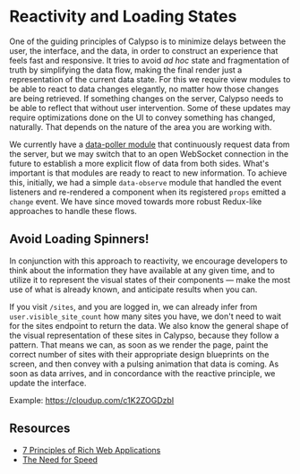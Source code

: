 # Reactivity and Loading States

One of the guiding principles of Calypso is to minimize delays between the user, the interface, and the data, in order to construct an experience that feels fast and responsive. It tries to avoid _ad hoc_ state and fragmentation of truth by simplifying the data flow, making the final render just a representation of the current data state. For this we require view modules to be able to react to data changes elegantly, no matter how those changes are being retrieved. If something changes on the server, Calypso needs to be able to reflect that without user intervention. Some of these updates may require optimizations done on the UI to convey something has changed, naturally. That depends on the nature of the area you are working with.

We currently have a [data-poller module](../client/lib/data-poller) that continuously request data from the server, but we may switch that to an open WebSocket connection in the future to establish a more explicit flow of data from both sides. What's important is that modules are ready to react to new information. To achieve this, initially, we had a simple `data-observe` module that handled the event listeners and re-rendered a component when its registered `props` emitted a `change` event. We have since moved towards more robust Redux-like approaches to handle these flows.

## Avoid Loading Spinners!

In conjunction with this approach to reactivity, we encourage developers to think about the information they have available at any given time, and to utilize it to represent the visual states of their components — make the most use of what is already known, and anticipate results when you can.

If you visit `/sites`, and you are logged in, we can already infer from `user.visible_site_count` how many sites you have, we don't need to wait for the sites endpoint to return the data. We also know the general shape of the visual representation of these sites in Calypso, because they follow a pattern. That means we can, as soon as we render the page, paint the correct number of sites with their appropriate design blueprints on the screen, and then convey with a pulsing animation that data is coming. As soon as data arrives, and in concordance with the reactive principle, we update the interface.

Example: <https://cloudup.com/c1K2ZOGDzbI>

## Resources

- [7 Principles of Rich Web Applications](http://rauchg.com/2014/7-principles-of-rich-web-applications/)
- [The Need for Speed](https://cloudup.com/blog/the-need-for-speed)
